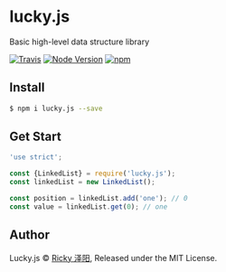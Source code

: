 # lucky.js
Basic high-level data structure library

[![Travis](https://img.shields.io/travis/rickyes/lucky.js.svg?style=for-the-badge)](https://travis-ci.org/rickyes/lucky.js)
[![Node Version](https://img.shields.io/badge/node-%3E=9.0.0-brightgreen.svg?longCache=true&style=for-the-badge)](https://www.npmjs.com/package/lucky.js)
[![npm](https://img.shields.io/npm/v/lucky.js.svg?style=for-the-badge)](https://www.npmjs.com/package/lucky.js)

## Install

``` bash
$ npm i lucky.js --save
```

## Get Start

``` js
'use strict';

const {LinkedList} = require('lucky.js');
const linkedList = new LinkedList();

const position = linkedList.add('one'); // 0
const value = linkedList.get(0); // one
```

## Author
Lucky.js © [Ricky 泽阳](https://github.com/rickyes), Released under the MIT License.  